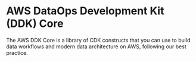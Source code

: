 # AWS DataOps Development Kit (DDK) Core

The AWS DDK Core is a library of CDK constructs that you can use to build data workflows and modern data architecture on AWS, following our best practice.